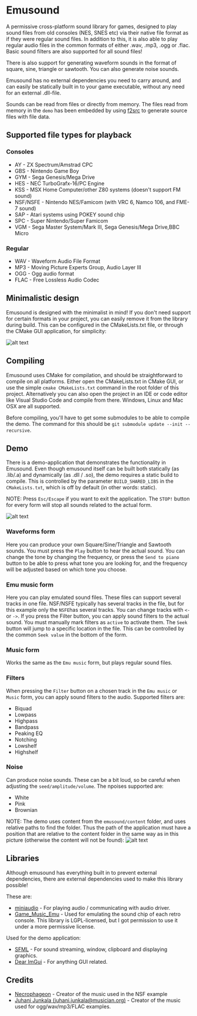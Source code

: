 # Emusound
A permissive cross-platform sound library for games,
designed to play sound files from old consoles (NES, SNES etc) via
their native file format as if they were regular sound files. 
In addition to this, it is also able to play regular audio files in 
the common formats of either .wav, .mp3, .ogg or .flac. 
Basic sound filters are also supported for all sound files!

There is also support for generating waveform sounds in the format of
square, sine, triangle or sawtooth. You can also generate noise sounds.

Emusound has no external dependencies you need to carry around, and can easily be
statically built in to your game executable, without any need for an external .dll-file.

Sounds can be read from files or directly from memory. The files read from memory in the `demo`
has been embedded by using [f2src](https://github.com/SSBMTonberry/f2src) to generate source files
with file data.

## Supported file types for playback

### Consoles
- AY        - ZX Spectrum/Amstrad CPC
- GBS       - Nintendo Game Boy
- GYM       - Sega Genesis/Mega Drive
- HES       - NEC TurboGrafx-16/PC Engine
- KSS       - MSX Home Computer/other Z80 systems (doesn't support FM sound)
- NSF/NSFE  - Nintendo NES/Famicom (with VRC 6, Namco 106, and FME-7 sound)
- SAP       - Atari systems using POKEY sound chip
- SPC       - Super Nintendo/Super Famicom
- VGM       - Sega Master System/Mark III, Sega Genesis/Mega Drive,BBC Micro

### Regular
- WAV - Waveform Audio File Format
- MP3 - Moving Picture Experts Group, Audio Layer III
- OGG - Ogg audio format
- FLAC - Free Lossless Audio Codec 

## Minimalistic design
Emusound is designed with the minimalist in mind!
If you don't need support for certain formats in your project, you can easily 
remove it from the library during build. This can be configured in the CMakeLists.txt file, or through
the CMake GUI application, for simplicity:

![alt text](https://github.com/SSBMTonberry/emusound/blob/master/images/emusound_01.png "Emusound CMake GUI") 

## Compiling
Emusound uses CMake for compilation, and should be straightforward to compile on all platforms. Either open the CMakeLists.txt in CMake GUI, 
or use the simple `cmake CMakeLists.txt` command in the root folder of this project. Alternatively you can also open the project in an IDE or code editor like Visual Studio Code and compile from there. Windows, Linux and Mac OSX are all supported.

Before compiling, you'll have to get some submodules to be able to compile the demo. 
The command for this should be `git submodule update --init --recursive`.

## Demo
There is a demo-application that demonstrates the functionality in Emusound.
Even though emusound itself can be built both statically (as .lib/.a) and dynamically (as .dll / .so), the demo requires a static build
to compile. This is controlled by the parameter `BUILD_SHARED_LIBS` in the `CMakeLists.txt`, which is off by default (in other words: static).

NOTE: Press `Esc/Escape` if you want to exit the application. The `STOP!` button for every form will stop all sounds related to the actual form.

![alt text](https://github.com/SSBMTonberry/emusound/blob/master/images/emusound_02.png "Emusound demo Screenshot") 

### Waveforms form
Here you can produce your own Square/Sine/Triangle and Sawtooth sounds. You must press the `Play` button to hear the actual sound. You can change the tone by changing the frequency, or press the `Send to piano` button to be able to press what tone you are looking for, and the frequency will be adjusted based on which tone you choose.

### Emu music form
Here you can play emulated sound files. These files can support several tracks in one file. NSF/NSFE typically has several tracks in the file, but for this example only the `NSFE`has several tracks. You can change tracks with `<-` or `->`. If you press the Filter button, you can apply sound filters to the actual sound. You must manually mark filters as `active` to activate them. The `Seek` button will jump to a specific location in the file. This can be controlled by the common `Seek value` in the bottom of the form.

### Music form
Works the same as the `Emu music` form, but plays regular sound files.

### Filters
When pressing the `Filter` button on a chosen track in the `Emu music` or `Music` form, you can apply sound filters to the audio.
Supported filters are:
- Biquad
- Lowpass
- Highpass 
- Bandpass
- Peaking EQ
- Notching
- Lowshelf
- Highshelf

### Noise
Can produce noise sounds. These can be a bit loud, so be careful when adjusting the `seed/amplitude/volume`.
The npoises supported are:
- White
- Pink
- Brownian

NOTE: The demo uses content from the `emusound/content` folder, and uses relative paths to find the folder. Thus the path of the application must have a position that are relative to the content folder in the same way as in this picture (otherwise the content will not be found):
![alt text](https://github.com/SSBMTonberry/emusound/blob/master/images/emusound_03.png "Emusound demo position") 

## Libraries
Although emusound has everything built in to prevent external dependencies, there are external dependencies used to make
this library possible!

These are:
- [miniaudio](https://github.com/dr-soft/miniaudio) - For playing audio / communicating with audio driver.
- [Game_Music_Emu](http://blargg.8bitalley.com/libs/audio.html#Game_Music_Emu) - Used for emulating the sound chip of each retro console. This library is LGPL-licensed, but I got permission to use it under a more permissive license.

Used for the demo application:
- [SFML](https://github.com/SFML/SFML) - For sound streaming, window, clipboard and displaying graphics.
- [Dear ImGui](https://github.com/ocornut/imgui) - For anything GUI related.

## Credits
- [Necrophageon](https://www.youtube.com/watch?v=GPJU85sbDIw&t=5s) - Creator of the music used in the NSF example
- [Juhani Junkala (juhani.junkala@musician.org)](https://www.youtube.com/watch?v=dbACpSy9FWY) - Creator of the music used for ogg/wav/mp3/FLAC examples.
